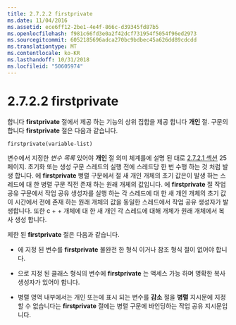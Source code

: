 ```yaml
---
title: 2.7.2.2 firstprivate
ms.date: 11/04/2016
ms.assetid: ece6ff12-2be1-4e4f-866c-d39345fd87b5
ms.openlocfilehash: f981c66fd3e0a2f42dcf731954f5054f96ed2973
ms.sourcegitcommit: 6052185696adca270bc9bdbec45a626dd89cdcdd
ms.translationtype: MT
ms.contentlocale: ko-KR
ms.lasthandoff: 10/31/2018
ms.locfileid: "50605974"
---
```

# <a name="2722-firstprivate"></a>2.7.2.2 firstprivate

합니다 **firstprivate** 절에서 제공 하는 기능의 상위 집합을 제공 합니다 **개인** 절. 구문의 합니다 **firstprivate** 절은 다음과 같습니다.

```
firstprivate(variable-list)
```

변수에서 지정한 *변수 목록* 있어야 **개인** 절 의미 체계를에 설명 된 대로 [2.7.2.1 섹션](../../parallel/openmp/2-7-2-1-private.md) 25 페이지. 초기화 또는 생성 구문 스레드의 실행 전에 스레드당 한 번 수행 하는 것 처럼 발생 합니다. 에 **firstprivate** 병렬 구문에서 절 새 개인 개체의 초기 값은이 발생 하는 스레드에 대 한 병렬 구문 직전 존재 하는 원래 개체의 값입니다. 에 **firstprivate** 절 작업 공유 구문에서 작업 공유 생성자를 실행 하는 각 스레드에 대 한 새 개인 개체의 초기 값이 시간에서 전에 존재 하는 원래 개체의 값을 동일한 스레드에서 작업 공유 생성자가 발생합니다. 또한 c + + 개체에 대 한 새 개인 각 스레드에 대해 개체가 원래 개체에서 복사 생성 합니다.

제한 된 **firstprivate** 절은 다음과 같습니다.

- 에 지정 된 변수를 **firstprivate** 불완전 한 형식 이거나 참조 형식 절이 없어야 합니다.

- 으로 지정 된 클래스 형식의 변수에 **firstprivate** 는 액세스 가능 하며 명확한 복사 생성자가 있어야 합니다.

- 병렬 영역 내부에서는 개인 또는에 표시 되는 변수를 **감소** 절을 **병렬** 지시문에 지정할 수 없습니다는 **firstprivate** 절에는 병렬 구문에 바인딩하는 작업 공유 지시문입니다.